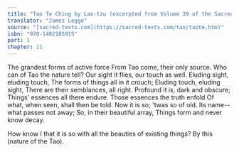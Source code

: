 ```yaml
---
title: "Tao Te Ching by Lao-tzu (excerpted from Volume 39 of the Sacred Books of the East.)"
translator: "James Legge"
source: "[sacred-texts.com](https://sacred-texts.com/tao/taote.htm)"
isbn: "978-1402185915"
part: 1
chapter: 21
---
```

The grandest forms of active force 
From Tao come, their only source. 
Who can of Tao the nature tell? 
Our sight it flies, our touch as well. 
Eluding sight, eluding touch, 
The forms of things all in it crouch; 
Eluding touch, eluding sight, 
There are their semblances, all right. 
Profound it is, dark and obscure; 
Things' essences all there endure. 
Those essences the truth enfold 
Of what, when seen, shall then be told. 
Now it is so; 'twas so of old. 
Its name--what passes not away; 
So, in their beautiful array, 
Things form and never know decay. 

How know I that it is so with all the beauties of existing things?
By this (nature of the Tao).